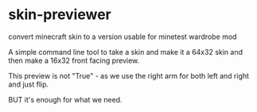 # skin-previewer
convert minecraft skin to a version usable for minetest wardrobe mod

A simple command line tool to take a skin and make it a 64x32 skin and then make a 16x32 front facing preview.

This preview is not "True" - as we use the right arm for both left and right and just flip.

BUT it's enough for what we need.
